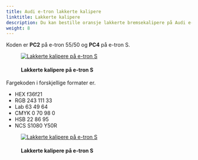 ```yaml
---
title: Audi e-tron lakkerte kalipere
linktitle: Lakkerte kalipere
description: Du kan bestille oransje lakkerte bremsekalipere på Audi e-tron.
weight: 8
---
```

<!-- markdownlint-disable MD033 -->

Koden er **PC2** på e-tron 55/50 og **PC4** på e-tron S.

<figure>
    <a href="https://media.electrichasgoneaudi.net/multimedia/models/e-tron/exterior/paintedcalibers/paintedcalibers.png">
        <img src="https://media.electrichasgoneaudi.net/multimedia/models/e-tron/exterior/paintedcalibers/paintedcaliberss.png" alt="Lakkerte kalipere på e-tron S" title="Lakkerte kalipere på e-tron S">
    </a>
    <figcaption><h4>Lakkerte kalipere på e-tron S</h4></figcaption>
</figure>

Fargekoden i forskjellige formater er.

- HEX f36f21
- RGB 243 111 33
- Lab 63 49 64
- CMYK 0 70 98 0
- HSB 22 86 95
- NCS S1080 Y50R

<figure>
    <a href="https://media.electrichasgoneaudi.net/multimedia/models/e-tron/exterior/paintedcalibers/paintedcalipers2.png">
        <img src="https://media.electrichasgoneaudi.net/multimedia/models/e-tron/exterior/paintedcalibers/paintedcalipers2s.png" alt="Lakkerte kalipere på e-tron S" title="Lakkerte kalipere på e-tron S">
    </a>
    <figcaption><h4>Lakkerte kalipere på e-tron S</h4></figcaption>
</figure>
